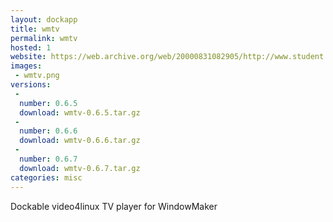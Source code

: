 ```yaml
---
layout: dockapp
title: wmtv
permalink: wmtv
hosted: 1
website: https://web.archive.org/web/20000831082905/http://www.student.uwa.edu.au/~wliang/
images:
 - wmtv.png
versions:
 -
  number: 0.6.5
  download: wmtv-0.6.5.tar.gz
 -
  number: 0.6.6
  download: wmtv-0.6.6.tar.gz
 -
  number: 0.6.7
  download: wmtv-0.6.7.tar.gz
categories: misc
---
```

Dockable video4linux TV player for WindowMaker
